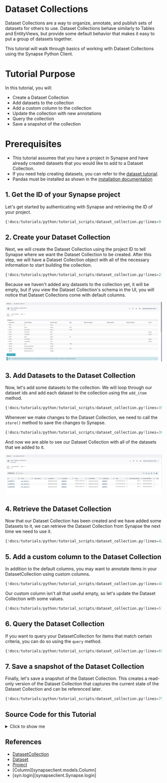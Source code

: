 # Dataset Collections
Dataset Collections are a way to organize, annotate, and publish sets of datasets for others to use. Dataset Collections behave similarly to Tables and EntityViews, but provide some default behavior that makes it easy to put a group of datasets together.

This tutorial will walk through basics of working with Dataset Collections using the Synapse Python Client.

# Tutorial Purpose
In this tutorial, you will:

- Create a Dataset Collection
- Add datasets to the collection
- Add a custom column to the collection
- Update the collection with new annotations
- Query the collection
- Save a snapshot of the collection

# Prerequisites
* This tutorial assumes that you have a project in Synapse and have already created datasets that you would like to add to a Dataset Collection.
* If you need help creating datasets, you can refer to the [dataset tutorial](./dataset.md).
* Pandas must be installed as shown in the [installation documentation](../installation.md)

## 1. Get the ID of your Synapse project

Let's get started by authenticating with Synapse and retrieving the ID of your project.

```python
{!docs/tutorials/python/tutorial_scripts/dataset_collection.py!lines=9-14}
```

## 2. Create your Dataset Collection

Next, we will create the Dataset Collection using the project ID to tell Synapse where we want the Dataset Collection to be created. After this step, we will have a Dataset Collection object with all of the necessary information to start building the collection.

```python
{!docs/tutorials/python/tutorial_scripts/dataset_collection.py!lines=23-31}
```

Because we haven't added any datasets to the collection yet, it will be empty, but if you view the Dataset Collection's schema in the UI, you will notice that Dataset Collections come with default columns.

![Dataset Collection Default Schema](./tutorial_screenshots/dataset_collection_default_schema.png)

## 3. Add Datasets to the Dataset Collection

Now, let's add some datasets to the collection. We will loop through our dataset ids and add each dataset to the collection using the `add_item` method.

```python
{!docs/tutorials/python/tutorial_scripts/dataset_collection.py!lines=35-36}
```

Whenever we make changes to the Dataset Collection, we need to call the `store()` method to save the changes to Synapse.

```python
{!docs/tutorials/python/tutorial_scripts/dataset_collection.py!lines=38}
```

And now we are able to see our Dataset Collection with all of the datasets that we added to it.

![Dataset Collection with Datasets](./tutorial_screenshots/dataset_collection_with_datasets.png)

## 4. Retrieve the Dataset Collection

Now that our Dataset Collection has been created and we have added some Datasets to it, we can retrieve the Dataset Collection from Synapse the next time we need to use it.

```python
{!docs/tutorials/python/tutorial_scripts/dataset_collection.py!lines=42-44}
```

## 5. Add a custom column to the Dataset Collection

In addition to the default columns, you may want to annotate items in your DatasetCollection using custom columns.

```python
{!docs/tutorials/python/tutorial_scripts/dataset_collection.py!lines=48-54}
```

Our custom column isn't all that useful empty, so let's update the Dataset Collection with some values.

```python
{!docs/tutorials/python/tutorial_scripts/dataset_collection.py!lines=57-65}
```

## 6. Query the Dataset Collection

If you want to query your DatasetCollection for items that match certain criteria, you can do so using the `query` method.

```python
{!docs/tutorials/python/tutorial_scripts/dataset_collection.py!lines=69-72}
```

## 7. Save a snapshot of the Dataset Collection

Finally, let's save a snapshot of the Dataset Collection. This creates a read-only version of the Dataset Collection that captures the current state of the Dataset Collection and can be referenced later.

```python
{!docs/tutorials/python/tutorial_scripts/dataset_collection.py!lines=75}
```

## Source Code for this Tutorial

<details class="quote">
  <summary>Click to show me</summary>

```python
{!docs/tutorials/python/tutorial_scripts/dataset_collection.py!}
```
</details>

## References
- [DatasetCollection](../../reference/experimental/sync/dataset_collection.md)
- [Dataset](../../reference/experimental/sync/dataset.md)
- [Project](../../reference/experimental/sync/project.md)
- [Column][synapseclient.models.Column]
- [syn.login][synapseclient.Synapse.login]
